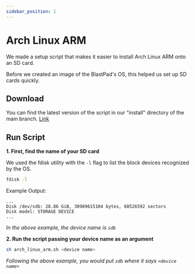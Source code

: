 ```yaml
---
sidebar_position: 1
---
```


# Arch Linux ARM

We made a setup script that makes it easier to install Arch Linux ARM onto an SD card.

Before we created an image of the BlastPad's OS, this helped us set up SD cards quickly.

## Download

You can find the latest version of the script in our "install" directory of the main branch. [Link](https://github.com/Capstone-Projects-2024-Spring/project-blastpad/tree/main/install)

## Run Script

**1. First, find the name of your SD card**

We used the fdisk utility with the `-l` flag to list the block devices recognized by the OS.

```bash
fdisk -l
```

Example Output:
```
...
Disk /dev/sdb: 28.86 GiB, 30989615104 bytes, 60526592 sectors
Disk model: STORAGE DEVICE
...
```

*In the above example, the device name is `sdb`*


**2. Run the script passing your device name as an argument**

```bash
sh arch_linux_arm.sh <device name>
```

*Following the above example, you would put `sdb` where it says `<device name>`*


